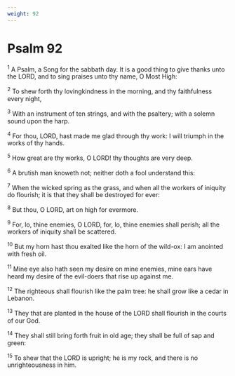 ```yaml
---
weight: 92
---
```


# Psalm 92

<sup>1</sup> A Psalm, a Song for the sabbath day. It is a good thing to give thanks unto the LORD, and to sing praises unto thy name, O Most High: 

<sup>2</sup> To shew forth thy lovingkindness in the morning, and thy faithfulness every night, 

<sup>3</sup> With an instrument of ten strings, and with the psaltery; with a solemn sound upon the harp. 

<sup>4</sup> For thou, LORD, hast made me glad through thy work: I will triumph in the works of thy hands. 

<sup>5</sup> How great are thy works, O LORD! thy thoughts are very deep. 

<sup>6</sup> A brutish man knoweth not; neither doth a fool understand this: 

<sup>7</sup> When the wicked spring as the grass, and when all the workers of iniquity do flourish; it is that they shall be destroyed for ever: 

<sup>8</sup> But thou, O LORD, art on high for evermore. 

<sup>9</sup> For, lo, thine enemies, O LORD, for, lo, thine enemies shall perish; all the workers of iniquity shall be scattered. 

<sup>10</sup> But my horn hast thou exalted like the horn of the wild-ox: I am anointed with fresh oil. 

<sup>11</sup> Mine eye also hath seen my desire on mine enemies, mine ears have heard my desire of the evil-doers that rise up against me. 

<sup>12</sup> The righteous shall flourish like the palm tree: he shall grow like a cedar in Lebanon. 

<sup>13</sup> They that are planted in the house of the LORD shall flourish in the courts of our God. 

<sup>14</sup> They shall still bring forth fruit in old age; they shall be full of sap and green: 

<sup>15</sup> To shew that the LORD is upright; he is my rock, and there is no unrighteousness in him. 


